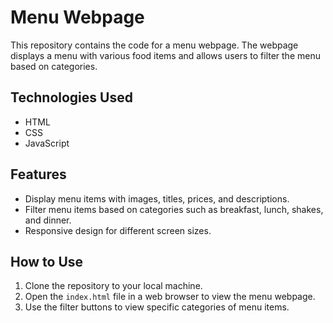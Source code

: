 # Menu Webpage

This repository contains the code for a menu webpage. The webpage displays a menu with various food items and allows users to filter the menu based on categories.

## Technologies Used
- HTML
- CSS
- JavaScript

## Features
- Display menu items with images, titles, prices, and descriptions.
- Filter menu items based on categories such as breakfast, lunch, shakes, and dinner.
- Responsive design for different screen sizes.

## How to Use
1. Clone the repository to your local machine.
2. Open the `index.html` file in a web browser to view the menu webpage.
3. Use the filter buttons to view specific categories of menu items.



